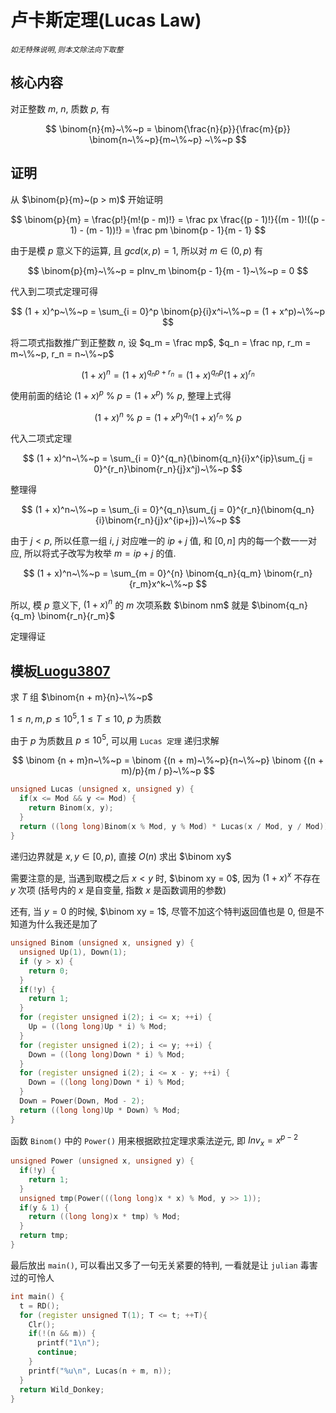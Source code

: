 # 卢卡斯定理(Lucas Law)

$_{如无特殊说明, 则本文除法向下取整}$

## 核心内容

对正整数 $m$, $n$, 质数 $p$, 有

$$
\binom{n}{m}~\%~p = \binom{\frac{n}{p}}{\frac{m}{p}} \binom{n~\%~p}{m~\%~p} ~\%~p
$$

## 证明

从 $\binom{p}{m}~(p > m)$ 开始证明

$$
\binom{p}{m} = \frac{p!}{m!(p - m)!} = \frac px \frac{(p - 1)!}{(m - 1)!((p - 1) - (m - 1))!} = \frac pm \binom{p - 1}{m - 1}
$$

由于是模 $p$ 意义下的运算, 且 $gcd(x, p) = 1$, 所以对 $m \in (0, p)$ 有

$$
\binom{p}{m}~\%~p = pInv_m \binom{p - 1}{m - 1}~\%~p = 0
$$

代入到二项式定理可得

$$
(1 + x)^p~\%~p = \sum_{i = 0}^p \binom{p}{i}x^i~\%~p = (1 + x^p)~\%~p
$$

将二项式指数推广到正整数 $n$, 设 $q_m = \frac mp$, $q_n = \frac np, r_m = m~\%~p, r_n = n~\%~p$

$$
(1 + x)^n = (1 + x)^{q_np + r_n} = (1 + x)^{q_np}(1 + x)^{r_n}
$$

使用前面的结论 $(1 + x)^p~\%~p = (1 + x^p)~\%~p$, 整理上式得

$$
(1 + x)^n~\%~p = (1 + x^p)^{q_n}(1 + x)^{r_n}~\%~p
$$

代入二项式定理

$$
(1 + x)^n~\%~p = \sum_{i = 0}^{q_n}(\binom{q_n}{i}x^{ip}\sum_{j = 0}^{r_n}\binom{r_n}{j}x^j)~\%~p
$$

整理得

$$
(1 + x)^n~\%~p = \sum_{i = 0}^{q_n}\sum_{j = 0}^{r_n}(\binom{q_n}{i}\binom{r_n}{j}x^{ip+j})~\%~p
$$

由于 $j < p$, 所以任意一组 $i$, $j$ 对应唯一的 $ip + j$ 值, 和 $[0, n]$ 内的每一个数一一对应, 所以将式子改写为枚举 $m = ip + j$ 的值.

$$
(1 + x)^n~\%~p = \sum_{m = 0}^{n} \binom{q_n}{q_m} \binom{r_n}{r_m}x^k~\%~p
$$

所以, 模 $p$ 意义下, $(1 + x)^n$ 的 $m$ 次项系数 $\binom nm$ 就是 $\binom{q_n}{q_m} \binom{r_n}{r_m}$

定理得证

## 模板[Luogu3807](https://www.luogu.com.cn/problem/P3807)

求 $T$ 组 $\binom{n + m}{n}~\%~p$

$1 \leq n, m, p \leq 10^5, 1 \leq T \leq 10$, $p$ 为质数

由于 $p$ 为质数且 $p \leq 10^5$, 可以用 `Lucas 定理` 递归求解

$$
\binom {n + m}n~\%~p = \binom {(n + m)~\%~p}{n~\%~p} \binom {(n + m)/p}{m / p}~\%~p
$$

```cpp
unsigned Lucas (unsigned x, unsigned y) {
  if(x <= Mod && y <= Mod) {
    return Binom(x, y);
  }
  return ((long long)Binom(x % Mod, y % Mod) * Lucas(x / Mod, y / Mod)) % Mod;
}
```

递归边界就是 $x, y \in [0, p)$, 直接 $O(n)$ 求出 $\binom xy$

需要注意的是, 当遇到取模之后 $x < y$ 时, $\binom xy = 0$, 因为 $(1 + x)^x$ 不存在 $y$ 次项 (括号内的 $x$ 是自变量, 指数 $x$ 是函数调用的参数)

还有, 当 $y = 0$ 的时候, $\binom xy = 1$, 尽管不加这个特判返回值也是 $0$, 但是不知道为什么我还是加了

```cpp
unsigned Binom (unsigned x, unsigned y) {
  unsigned Up(1), Down(1);
  if (y > x) {
    return 0;
  }
  if(!y) {
    return 1;
  }
  for (register unsigned i(2); i <= x; ++i) {
    Up = ((long long)Up * i) % Mod;
  }
  for (register unsigned i(2); i <= y; ++i) {
    Down = ((long long)Down * i) % Mod;
  }
  for (register unsigned i(2); i <= x - y; ++i) {
    Down = ((long long)Down * i) % Mod;
  }
  Down = Power(Down, Mod - 2);
  return ((long long)Up * Down) % Mod;
}
```

函数 `Binom()` 中的 `Power()` 用来根据欧拉定理求乘法逆元, 即 $Inv_x = x^{p - 2}$

```cpp
unsigned Power (unsigned x, unsigned y) {
  if(!y) {
    return 1;
  }
  unsigned tmp(Power(((long long)x * x) % Mod, y >> 1));
  if(y & 1) {
    return ((long long)x * tmp) % Mod;
  }
  return tmp;
}
```

最后放出 `main()`, 可以看出又多了一句无关紧要的特判, 一看就是让 `julian` 毒害过的可怜人

```cpp
int main() {
  t = RD();
  for (register unsigned T(1); T <= t; ++T){
    Clr();
    if(!(n && m)) {
      printf("1\n");
      continue; 
    }
    printf("%u\n", Lucas(n + m, n));
  }
  return Wild_Donkey;
}
```
